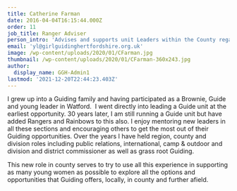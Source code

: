 ```yaml
---
title: Catherine Farman
date: 2016-04-04T16:15:44.000Z
order: 11
job_title: Ranger Adviser
person_intro: 'Advises and supports unit Leaders within the County regarding Rangers, encourages the transition from Guide to Rangers, and promotes opportunities to young members.'
email: 'yl@girlguidinghertfordshire.org.uk'
image: /wp-content/uploads/2020/01/CFarman.jpg
thumbnail: /wp-content/uploads/2020/01/CFarman-360x243.jpg
author:
  display_name: GGH-Admin1
lastmod: '2021-12-20T22:44:23.403Z'
---
```

I grew up into a Guiding family and having participated as a Brownie, Guide and young leader in Watford.  I went directly into leading a Guide unit at the earliest opportunity. 30 years later, I am still running a Guide unit but have added Rangers and Rainbows to this also. I enjoy mentoring new leaders in all these sections and encouraging others to get the most out of their Guiding opportunities. Over the years I have held region, county and division roles including public relations, international, camp &amp; outdoor and division and district commissioner as well as grass root Guiding.

This new role in county serves to try to use all this experience in supporting as many young women as possible to explore all the options and opportunities that Guiding offers, locally, in county and further afield.
